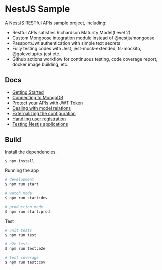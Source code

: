 # NestJS Sample

A NestJS RESTful APIs sample project, including:

* Restful APIs satisfies Richardson Maturity Model(Level 2)
* Custom Mongoose integration module instead of @nestjs/mongoose
* Passport/Jwt authentication with simple text secrets
* Fully testing codes with Jest, jest-mock-extended, ts-mockito, @golevelup/ts-jest etc.
* Github actions workflow for continuous testing, code coverage report, docker image building, etc.

## Docs

* [Getting Started](./docs/guide.md)
* [Connecting to MongoDB](./docs/mongo.md)
* [Protect your APIs with JWT Token](./docs/auth.md)
* [Dealing with model relations](./docs/model.md)
* [Externalizing the configuration](./docs/config.md)
* [Handling user registration](./docs/user.md)
* [Testing Nestjs applications](./docs/testing.md)

## Build

Install the dependencies.

```bash
$ npm install
```

Running the app

```bash
# development
$ npm run start

# watch mode
$ npm run start:dev

# production mode
$ npm run start:prod
```

Test

```bash
# unit tests
$ npm run test

# e2e tests
$ npm run test:e2e

# test coverage
$ npm run test:cov
```
